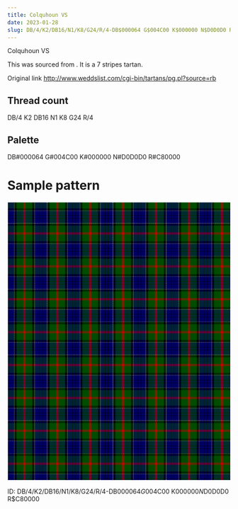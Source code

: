```yaml
---
title: Colquhoun VS
date: 2023-01-28
slug: DB/4/K2/DB16/N1/K8/G24/R/4-DB$000064 G$004C00 K$000000 N$D0D0D0 R$C80000
---
```

Colquhoun VS

This was sourced from <no value>.  It is a 7 stripes tartan.

Original link http://www.weddslist.com/cgi-bin/tartans/pg.pl?source=rb

## Thread count
DB/4 K2 DB16 N1 K8 G24 R/4

## Palette
DB#000064 G#004C00 K#000000 N#D0D0D0 R#C80000

# Sample pattern

![Tartan detail](tartan.png "DB/4 K2 DB16 N1 K8 G24 R/4 tartan")

ID: DB/4/K2/DB16/N1/K8/G24/R/4-DB$000064 G$004C00 K$000000 N$D0D0D0 R$C80000